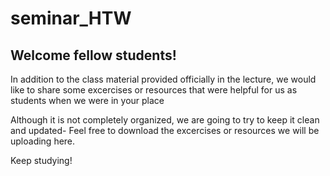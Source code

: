 # seminar_HTW
## Welcome fellow students!

In addition to the class material provided officially in the lecture, we would like to share some excercises or resources that were helpful for us as students when we were in your place

Although it is not completely organized, we are going to try to keep it clean and updated- Feel free to download the excercises or resources we will be uploading here.

Keep studying!
